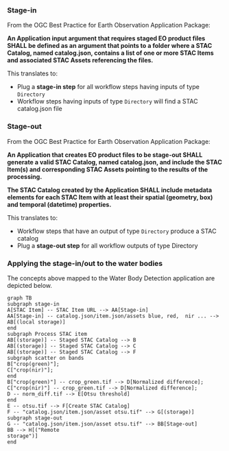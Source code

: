

### Stage-in

From the OGC Best Practice for Earth Observation Application Package:

**An Application input argument that requires staged EO product files SHALL be defined as an argument that points to a folder where a STAC Catalog, named catalog.json, contains a list of one or more STAC Items and associated STAC Assets referencing the files.**

This translates to:

* Plug a **stage-in step** for all workflow steps having inputs of type `Directory`
* Workflow steps having inputs of type `Directory` will find a STAC catalog.json file

### Stage-out

From the OGC Best Practice for Earth Observation Application Package:

**An Application that creates EO product files to be stage-out SHALL generate a valid STAC Catalog, named catalog.json, and include the STAC Item(s) and corresponding STAC Assets pointing to the results of the processing.**

**The STAC Catalog created by the Application SHALL include metadata elements for each STAC Item with at least their spatial (geometry, box) and temporal (datetime) properties.**

This translates to:

* Workflow steps that have an output of type `Directory` produce a STAC catalog
* Plug a **stage-out step** for all workflow outputs of type Directory

### Applying the stage-in/out to the water bodies

The concepts above mapped to the Water Body Detection application are depicted below.

``` mermaid
graph TB
subgraph stage-in
A[STAC Item] -- STAC Item URL --> AA[Stage-in]
AA[Stage-in] -- catalog.json/item.json/assets blue, red,  nir ... --> AB[(local storage)]
end
subgraph Process STAC item
AB[(storage)] -- Staged STAC Catalog --> B
AB[(storage)] -- Staged STAC Catalog --> C
AB[(storage)] -- Staged STAC Catalog --> F
subgraph scatter on bands
B["crop(green)"];
C["crop(nir)"];
end
B["crop(green)"] -- crop_green.tif --> D[Normalized difference];
C["crop(nir)"] -- crop_green.tif --> D[Normalized difference];
D -- norm_diff.tif --> E[Otsu threshold]
end
E -- otsu.tif --> F[Create STAC Catalog]
F -- "catalog.json/item.json/asset otsu.tif" --> G[(storage)]
subgraph stage-out
G -- "catalog.json/item.json/asset otsu.tif" --> BB[Stage-out] 
BB --> H[("Remote 
storage")]
end
```